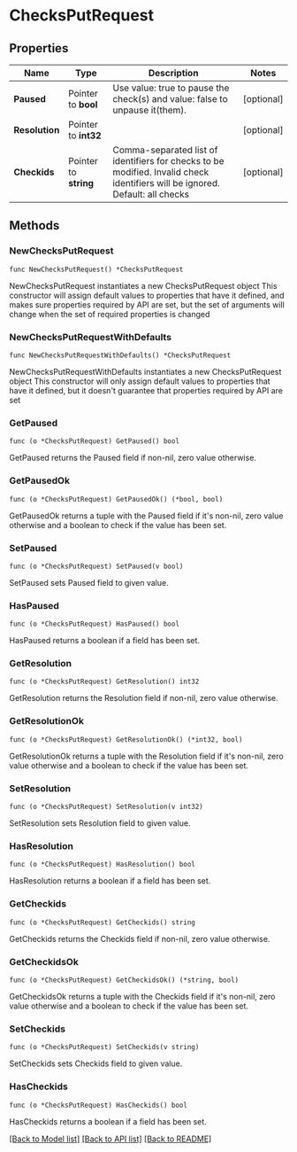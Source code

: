 # ChecksPutRequest

## Properties

Name | Type | Description | Notes
------------ | ------------- | ------------- | -------------
**Paused** | Pointer to **bool** | Use value: true to pause the check(s) and value: false to unpause it(them). | [optional] 
**Resolution** | Pointer to **int32** |  | [optional] 
**Checkids** | Pointer to **string** | Comma-separated list of identifiers for checks to be modified. Invalid check identifiers will be ignored. Default: all checks  | [optional] 

## Methods

### NewChecksPutRequest

`func NewChecksPutRequest() *ChecksPutRequest`

NewChecksPutRequest instantiates a new ChecksPutRequest object
This constructor will assign default values to properties that have it defined,
and makes sure properties required by API are set, but the set of arguments
will change when the set of required properties is changed

### NewChecksPutRequestWithDefaults

`func NewChecksPutRequestWithDefaults() *ChecksPutRequest`

NewChecksPutRequestWithDefaults instantiates a new ChecksPutRequest object
This constructor will only assign default values to properties that have it defined,
but it doesn't guarantee that properties required by API are set

### GetPaused

`func (o *ChecksPutRequest) GetPaused() bool`

GetPaused returns the Paused field if non-nil, zero value otherwise.

### GetPausedOk

`func (o *ChecksPutRequest) GetPausedOk() (*bool, bool)`

GetPausedOk returns a tuple with the Paused field if it's non-nil, zero value otherwise
and a boolean to check if the value has been set.

### SetPaused

`func (o *ChecksPutRequest) SetPaused(v bool)`

SetPaused sets Paused field to given value.

### HasPaused

`func (o *ChecksPutRequest) HasPaused() bool`

HasPaused returns a boolean if a field has been set.

### GetResolution

`func (o *ChecksPutRequest) GetResolution() int32`

GetResolution returns the Resolution field if non-nil, zero value otherwise.

### GetResolutionOk

`func (o *ChecksPutRequest) GetResolutionOk() (*int32, bool)`

GetResolutionOk returns a tuple with the Resolution field if it's non-nil, zero value otherwise
and a boolean to check if the value has been set.

### SetResolution

`func (o *ChecksPutRequest) SetResolution(v int32)`

SetResolution sets Resolution field to given value.

### HasResolution

`func (o *ChecksPutRequest) HasResolution() bool`

HasResolution returns a boolean if a field has been set.

### GetCheckids

`func (o *ChecksPutRequest) GetCheckids() string`

GetCheckids returns the Checkids field if non-nil, zero value otherwise.

### GetCheckidsOk

`func (o *ChecksPutRequest) GetCheckidsOk() (*string, bool)`

GetCheckidsOk returns a tuple with the Checkids field if it's non-nil, zero value otherwise
and a boolean to check if the value has been set.

### SetCheckids

`func (o *ChecksPutRequest) SetCheckids(v string)`

SetCheckids sets Checkids field to given value.

### HasCheckids

`func (o *ChecksPutRequest) HasCheckids() bool`

HasCheckids returns a boolean if a field has been set.


[[Back to Model list]](../README.md#documentation-for-models) [[Back to API list]](../README.md#documentation-for-api-endpoints) [[Back to README]](../README.md)


